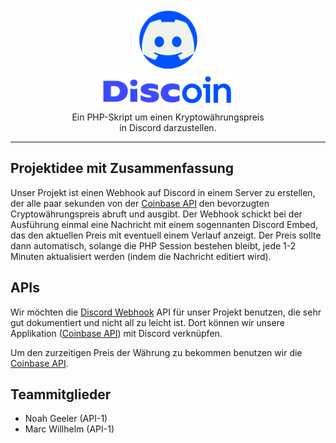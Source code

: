<p align="center">
    <img src="media/logo.png" height="100px"></img><br>
    <img src="media/logo-font.png" height="60px"></img><br>
    Ein PHP-Skript um einen Kryptowährungspreis<br>
    in Discord darzustellen.
</p>

--------------------------

## Projektidee mit Zusammenfassung

Unser Projekt ist einen Webhook auf Discord in einem Server zu erstellen, der alle paar sekunden von der [Coinbase API] den bevorzugten Cryptowährungspreis abruft und ausgibt. Der Webhook schickt bei der Ausführung einmal eine Nachricht mit einem sogennanten Discord Embed, das den aktuellen Preis mit eventuell einem Verlauf anzeigt. Der Preis sollte dann automatisch, solange die PHP Session bestehen bleibt, jede 1-2 Minuten aktualisiert werden (indem die Nachricht editiert wird).


## APIs

Wir möchten die [Discord Webhook] API für unser Projekt benutzen, die sehr gut dokumentiert und nicht all zu leicht ist. Dort können wir unsere Applikation ([Coinbase API]) mit Discord verknüpfen.

Um den zurzeitigen Preis der Währung zu bekommen benutzen wir die [Coinbase API].


## Teammitglieder

- Noah Geeler (API-1)
- Marc Willhelm (API-1)


[Coinbase API]: https://developers.coinbase.com/
[Discord Webhook]: https://discord.com/developers/docs/resources/webhook

